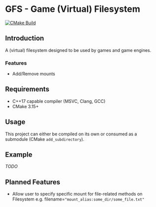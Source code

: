 # GFS - Game (Virtual) Filesystem

[![CMake Build](https://github.com/stuart6854/gfs/actions/workflows/cmake_build.yml/badge.svg?branch=main)](https://github.com/stuart6854/gfs/actions/workflows/cmake_build.yml)

## Introduction

A (virtual) filesystem designed to be used by games and game engines.

### Features

- Add/Remove mounts

[//]: # (- Iterate mounts & files)
[//]: # (- Optionally compress file data.)
[//]: # (- Combine multiple files into single archive files.)

## Requirements

- C++17 capable compiler (MSVC, Clang, GCC)
- CMake 3.15+

## Usage

This project can either be compiled on its own or consumed as a submodule (CMake ```add_subdirectory```).

## Example

*TODO*

[//]: # (See the `testbed` project for for an runnable example.)

[//]: # ()

[//]: # (```c++)

[//]: # (gfs::Filesystem fs;)

[//]: # ()

[//]: # (// Mount a directory that cannot be unmounted.)

[//]: # (MountID dataMount = fs.MountDir&#40;"data"&#41;, false&#41;;)

[//]: # (if&#40;dataMount == gfs::InvalidMountId&#41;)

[//]: # (    std::cout << "Failed to mount data dir." << std::endl;)

[//]: # ()

[//]: # (// Mount a directory that can be unmounted.)

[//]: # (MountID modsMount = fs.MountDir&#40;"mods"&#41;, true&#41;;)

[//]: # (if&#40;dataMount == gfs::InvalidMountId&#41;)

[//]: # (    std::cout << "Failed to mount mods dir." << std::endl;)

[//]: # ()

[//]: # (// Ummount a directory.)

[//]: # (bool wasUmounted = fs.Unmount&#40;modsMount&#41;;)

[//]: # ()

[//]: # (// Iterate mounts & files.)

[//]: # (fs.ForeachMount&#40;[]&#40;const gfs::Filesystem::Mount& mount&#41;{}&#41;;)

[//]: # (fs.ForeachFile&#40;[]&#40;const gfs::Filesystem::File& file&#41;{}&#41;;)

[//]: # ()

[//]: # (/* Write new file */)

[//]: # (struct SomeGameData : gfx::BinaryStreamable)

[//]: # ({)

[//]: # (    float time;)

[//]: # (    uint32_t x;)

[//]: # (    uint32_t y;)

[//]: # ()

[//]: # (    void Read&#40;gfs::BinaryStreamRead& stream&#41; override;)

[//]: # (    void Write&#40;gfs::BinaryStreamWrite& stream&#41; const override;)

[//]: # (})

[//]: # (std::filesystem::path filename = "some_file.bin";)

[//]: # (FileID newFileId = 98475845; // Could be random uint64 or hash of filepath.)

[//]: # (std::vector<FileId> fileDependencies{};)

[//]: # (SomeGameData dataObj{};)

[//]: # (bool compressData = false; // File data can optionally be compressed using LZ4.)

[//]: # (bool wasWritten = fs.WriteFile&#40;dataMount, filename, newFileId, fileDependencies, dataObj, compressData&#41;;)

[//]: # ()

[//]: # (/* Read file */)

[//]: # (// Reads the files data from the disk and writes to the passed `BinaryStreamable` object.)

[//]: # (// Compressed data will also be decompressed automatically.)

[//]: # (bool wasRead = fs.ReadFile&#40;newFileId, dataObj&#41;;)

[//]: # ()

[//]: # (/* Create archive */)

[//]: # (gfs::MountID mountId = dataMount;)

[//]: # (std::filesystem::path filename = "archive_file.pbin";)

[//]: # (std::vector<gfs::FileID> files{ 98475845, 111, 222, 666 };)

[//]: # (bool wasCreated = fs.CreateArchive&#40;mountId, filename, files&#41;;)

[//]: # ()

[//]: # (/* Import files */)

[//]: # (struct MyImporter : gfs::FileImporter)

[//]: # ({)

[//]: # (    bool Import&#40;gfs::Filesystem& fs, const std::filesystem::path& importFilename, gfs::MountID outputMount, const std::filesystem::path& outputDir&#41; override)

[//]: # (	{ )

[//]: # (        ...)

[//]: # (	})

[//]: # ()

[//]: # (	bool Reimport&#40;gfs::Filesystem& fs, const gfs::Filesystem::File& file&#41; override )

[//]: # (    {)

[//]: # (        ...)

[//]: # (    })

[//]: # (};)

[//]: # (fs.SetImporter&#40;{ ".txt", ".ext" }, std::make_shared<MyImporter>&#40;&#41;&#41;;)

[//]: # (bool wasImported = fs.Import&#40;"path/to/external/file.txt", mountId, "mount/rel/output/dir/"&#41;;)

[//]: # (bool wasReimported = fs.Reimport&#40;fileId&#41;;)

[//]: # ()

[//]: # (``` )

## Planned Features

- Allow user to specify specific mount for file-related methods on Filesystem e.g.
  filename=`"mount_alias:some_dir/some_file.txt" `